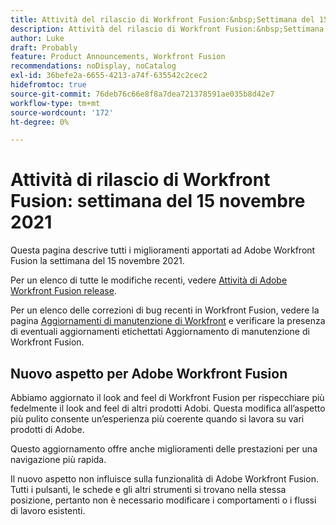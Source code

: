 ```yaml
---
title: Attività del rilascio di Workfront Fusion:&nbsp;Settimana del 15 novembre 2021
description: Attività del rilascio di Workfront Fusion:&nbsp;Settimana del 15 novembre 2021
author: Luke
draft: Probably
feature: Product Announcements, Workfront Fusion
recommendations: noDisplay, noCatalog
exl-id: 36befe2a-6655-4213-a74f-635542c2cec2
hidefromtoc: true
source-git-commit: 76deb76c66e8f8a7dea721378591ae035b8d42e7
workflow-type: tm+mt
source-wordcount: '172'
ht-degree: 0%

---
```


# Attività di rilascio di Workfront Fusion: settimana del 15 novembre 2021

Questa pagina descrive tutti i miglioramenti apportati ad Adobe Workfront Fusion la settimana del 15 novembre 2021.

Per un elenco di tutte le modifiche recenti, vedere [Attività di Adobe Workfront Fusion release](../../../product-announcements/product-releases/fusion-release-activity/fusion-release-activity.md).

Per un elenco delle correzioni di bug recenti in Workfront Fusion, vedere la pagina [Aggiornamenti di manutenzione di Workfront](https://experienceleague.adobe.com/docs/workfront-known-issues/releases/current-updates.html) e verificare la presenza di eventuali aggiornamenti etichettati Aggiornamento di manutenzione di Workfront Fusion.

## Nuovo aspetto per Adobe Workfront Fusion

Abbiamo aggiornato il look and feel di Workfront Fusion per rispecchiare più fedelmente il look and feel di altri prodotti Adobi. Questa modifica all’aspetto più pulito consente un’esperienza più coerente quando si lavora su vari prodotti di Adobe.

Questo aggiornamento offre anche miglioramenti delle prestazioni per una navigazione più rapida.

Il nuovo aspetto non influisce sulla funzionalità di Adobe Workfront Fusion. Tutti i pulsanti, le schede e gli altri strumenti si trovano nella stessa posizione, pertanto non è necessario modificare i comportamenti o i flussi di lavoro esistenti.

<!--
<div data-mc-conditions="QuicksilverOrClassic.Draft mode">
<h2>Adobe PDF Tools now available in Workfront Fusion</h2>
<p>Now you can use Adobe Workfront Fusion to create and modify PDFs. Because Workfront Fusion is part of the Adobe product suite, you don't need a separate Adobe account to use these modules.</p>
<p>With the Adobe PDF tools modules, you can:</p>
<ul>
<li> <p>Create a PDF from an image, document, or HTML file</p> </li>
<li> <p>Convert a PDF to an image or document</p> </li>
<li> <p>Combine PDF files into one larger PDF file</p> </li>
<li> <p>Secure a PDF file with a password, or remove password protection from a PDF</p> </li>
<li> <p>Compress PDF files to use less memory or bandwidth</p> </li>
<li> <p>Linearize a PDF file so that it can be read page-by-page before the entire file is downloaded</p> </li>
<li> <p>Use Optical Character Recognition (OCR) on a file</p> </li>
<li> <p>Modify a PDF by deleting or rotating certain pages</p> </li>
<li> <p>Get PDF file properties such as page count, version, or encryption</p> </li>
</ul>
<p>For more information, see <a href="../../../workfront-fusion/apps-and-their-modules/pdf-modules.md" class="MCXref xref" xrefformat="{para}">Adobe PDF&nbsp;Services</a>.</p>
</div>
-->

